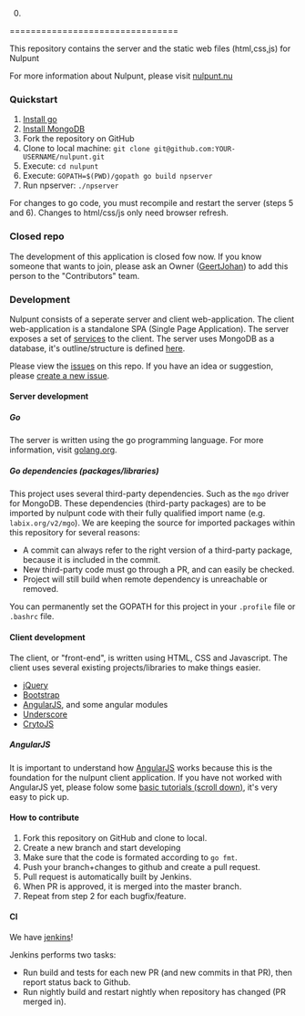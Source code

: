 0.
================================

This repository contains the server and the static web files (html,css,js) for Nulpunt

For more information about Nulpunt, please visit [nulpunt.nu](http://nulpunt.nu)

### Quickstart
1. [Install go](http://golang.org/doc/install/)
2. [Install MongoDB](http://www.mongodb.org/downloads)
3. Fork the repository on GitHub
4. Clone to local machine: `git clone git@github.com:YOUR-USERNAME/nulpunt.git`
5. Execute: `cd nulpunt`
6. Execute: `GOPATH=$(PWD)/gopath go build npserver`
7. Run npserver: `./npserver`

For changes to go code, you must recompile and restart the server (steps 5 and 6). Changes to html/css/js only need browser refresh.

### Closed repo
The development of this application is closed fow now. If you know someone that wants to join, please ask an Owner ([GeertJohan](mailto:gjr19912@gmail.com)) to add this person to the "Contributors" team.

### Development

Nulpunt consists of a seperate server and client web-application. The client web-application is a standalone SPA (Single Page Application).
The server exposes a set of [services](notes/server-api.md) to the client. The server uses MongoDB as a database, it's outline/structure is defined [here](notes/database.md).

Please view the [issues](https://github.com/nulpunt/nulpunt/issues?state=open) on this repo. If you have an idea or suggestion, please [create a new issue](https://github.com/nulpunt/nulpunt/issues/new).

#### Server development

##### Go
The server is written using the go programming language. For more information, visit [golang.org](http://golang.org).

##### Go dependencies (packages/libraries)
This project uses several third-party dependencies. Such as the `mgo` driver for MongoDB.
These dependencies (third-party packages) are to be imported by nulpunt code with their fully qualified import name (e.g. `labix.org/v2/mgo`).
We are keeping the source for imported packages within this repository for several reasons:
- A commit can always refer to the right version of a third-party package, because it is included in the commit.
- New third-party code must go through a PR, and can easily be checked.
- Project will still build when remote dependency is unreachable or removed.

You can permanently set the GOPATH for this project in your `.profile` file or `.bashrc` file.

#### Client development
The client, or "front-end", is written using HTML, CSS and Javascript. The client uses several existing projects/libraries to make things easier.
 - [jQuery](http://jquery.com)
 - [Bootstrap](http://getbootstrap.com)
 - [AngularJS](http://angularjs.org), and some angular modules
 - [Underscore](http://underscorejs.org)
 - [CrytoJS](https://crypto-js.googlecode.com)

##### AngularJS
It is important to understand how [AngularJS](http://angularjs.org) works because this is the foundation for the nulpunt client application. If you have not worked with AngularJS yet, please folow some [basic tutorials (scroll down)](http://egghead.io/lessons), it's very easy to pick up.

#### How to contribute
1. Fork this repository on GitHub and clone to local.
2. Create a new branch and start developing
3. Make sure that the code is formated according to `go fmt`.
4. Push your branch+changes to github and create a pull request.
5. Pull request is automatically built by Jenkins.
6. When PR is approved, it is merged into the master branch.
7. Repeat from step 2 for each bugfix/feature.

#### CI
We have [jenkins](https://ci.nulpunt.nu)!

Jenkins performs two tasks:
- Run build and tests for each new PR (and new commits in that PR), then report status back to Github.
- Run nightly build and restart nightly when repository has changed (PR merged in).

